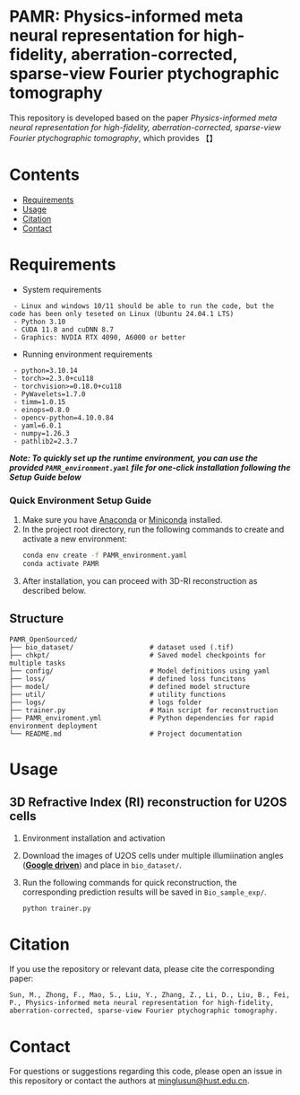 # PAMR: Physics-informed meta neural representation for high-fidelity, aberration-corrected, sparse-view Fourier ptychographic tomography
This repository is developed based on the paper *Physics-informed meta neural representation for high-fidelity, aberration-corrected, sparse-view Fourier ptychographic tomography*, which provides 【】

# Contents
- [Requirements](#Requirements)
- [Usage](#Usage)
- [Citation](#Citation)
- [Contact](#Contact)


# Requirements
- System requirements
```
 - Linux and windows 10/11 should be able to run the code, but the code has been only teseted on Linux (Ubuntu 24.04.1 LTS)
 - Python 3.10
 - CUDA 11.8 and cuDNN 8.7
 - Graphics: NVDIA RTX 4090, A6000 or better 
```

- Running environment requirements 
```
 - python=3.10.14
 - torch>=2.3.0+cu118
 - torchvision>=0.18.0+cu118
 - PyWavelets=1.7.0
 - timm=1.0.15
 - einops=0.8.0
 - opencv-python=4.10.0.84
 - yaml=6.0.1
 - numpy=1.26.3
 - pathlib2=2.3.7
 ```

***Note: To quickly set up the runtime environment, you can use the provided `PAMR_environment.yaml` file for one-click installation following the Setup Guide below***

### Quick Environment Setup Guide

1. Make sure you have [Anaconda](https://www.anaconda.com/products/distribution) or [Miniconda](https://docs.conda.io/en/latest/miniconda.html) installed.
2. In the project root directory, run the following commands to create and activate a new environment:
   ```bash
   conda env create -f PAMR_environment.yaml
   conda activate PAMR
   ```
3. After installation, you can proceed with 3D-RI reconstruction as described below.

## Structure

```
PAMR_OpenSourced/
├── bio_dataset/                   # dataset used (.tif)
├── chkpt/                         # Saved model checkpoints for multiple tasks
├── config/                        # Model definitions using yaml
├── loss/                          # defined loss funcitons
├── model/                         # defined model structure
├── util/                          # utility functions
├── logs/                          # logs folder
├── trainer.py                     # Main script for reconstruction
├── PAMR_enviroment.yml            # Python dependencies for rapid environment deployment
└── README.md                      # Project documentation
```

# Usage
## 3D Refractive Index (RI) reconstruction for U2OS cells

1. Environment installation and activation
2. Download the images of U2OS cells under multiple illumiination angles (**[Google driven](https://drive.google.com/file/d/1XfFNHBVSbp-IelKVBiZDXt7CszrD53e0/view?usp=sharing)**) and place in `bio_dataset/`.
3. Run the following commands for quick reconstruction, the corresponding prediction results will be saved in `Bio_sample_exp/`.

   ```bash
   python trainer.py
   ```

# Citation
If you use the repository or relevant data, please cite the corresponding paper:
```
Sun, M., Zhong, F., Mao, S., Liu, Y., Zhang, Z., Li, D., Liu, B., Fei, P., Physics-informed meta neural representation for high-fidelity, aberration-corrected, sparse-view Fourier ptychographic tomography. 
```

# Contact
For questions or suggestions regarding this code, please open an issue in this repository or contact the authors at [minglusun@hust.edu.cn](mailto:minglusun@hust.edu.cn).


